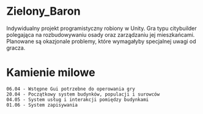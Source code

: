 # Zielony_Baron
Indywidualny projekt programistyczny robiony w Unity.
Gra typu citybuilder polegająca na rozbudowywaniu osady oraz zarządzaniu jej mieszkańcami. Planowane są okazjonale problemy, które wymagałyby specjalnej uwagi od gracza.
# Kamienie milowe
    06.04 - Wstępne Gui potrzebne do operowania gry
    20.04 - Początkowy system budynków, populacji i surowców
    04.05 - System usług i interakcji pomiędzy budynkami
    01.06 - System zapisywania
# 
